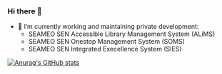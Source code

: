 ### Hi there 👋


- 🔭 I’m currently working and maintaining private development:
  * SEAMEO SEN Accessible Library Management System (ALiMS)
  * SEAMEO SEN Onestop Management System (SOMS)
  * SEAMEO SEN Integrated Execellence System (SIES)

[![Anurag's GitHub stats](https://github-readme-stats-shabilullah.vercel.app/api?username=shabilullah&count_private=true)](https://github.com/anuraghazra/github-readme-stats)
